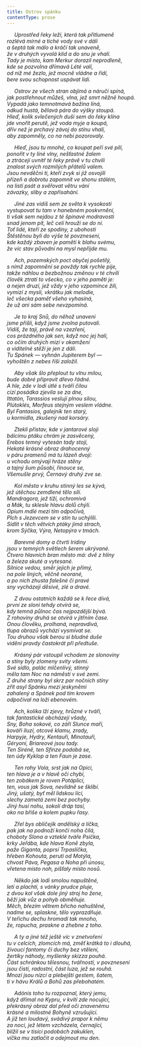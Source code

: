 ```yaml
---
title: Ostrov spánku
contentType: prose
---
```


     _Uprostřed řeky leží, která tak přitlumeně  
rozlévá mírné a tiché vody své v dáli  
a šeptá tak málo a kráčí tak unaveně,  
že v druhých vyvolá klid a do snu je vhalí.  
Tady je místo, kam Merkur dorazil neprodleně,  
kde se pozvolna dřímavá Lété valí,  
od níž mé žezlo, jež mocně vládne a řídí,  
bere svou schopnost uspávat lidi._

     _Ostrov ze všech stran objímá a náručí spíná,  
jak postřehnout můžeš, vlna, jež smrt něžně houpá.  
Vypadá jako temnotmavá bažina líná,  
odkud hustá, bělavá pára do výšky stoupá.  
Hleď, kolik svlečených duší sem do řeky klína  
jde vnořit perutě, jež voda myje a koupá,  
dřív než je prchavý závoj do stínu vhalí,  
aby zapomněly, co na nebi pozorovaly._

     _Hleď, jsou tu mnohé, co koupat peří své pílí,  
ponořit v ty líné vlny, nešťastné žalem  
a ztrácejí uvnitř té řeky právě v tu chvíli  
znalost svých rozmilých přátelů valem.  
Jsou nevděčni ti, kteří zvyk si již osvojili  
přízeň a dobrotu zapomnít ve shonu stálém,  
na listí psát a svěřovat větru vání  
závazky, sliby a zapřísahání._

     _Jiné zas vidíš sem ze světa k vysokosti  
vystupovat tu tam v hanebném poskvrnění,  
ti však sem nejdou z té špinavé modravosti  
snad jenom pít, leč celí hrouží se do ní.  
Toť lidé, kteří ze spodiny, z ubohosti  
Štěstěnou byli do výše té povzneseni,  
kde každý zbaven je paměti k blahu svému,  
že víc stav původní na mysl nepřijde mu._

     _Ach, pozemských poct obyčej pošetilý,  
s nímž zapomnění se povždy tak rychle pije,  
takže náhlou a bezbožnou změnou v té chvíli  
člověk ztratí to všecko, co v jeho paměti je:  
a nejen druzí, jež vždy v jeho vzpomínce žili,  
vymizí z mysli, vkrátku jak melodie,  
leč všecka paměť všeho vyhasíná,  
že už ani sám sebe nevzpomíná._

     _Je to kraj Snů, do něhož unaveni  
jsme přišli, když jsme zvolna putovali.  
Vidíš, že tají, právě na vzezření,  
cos prázdného jak sen, když noc jej halí,  
co očím druhých mizí v okamžení  
a viditelné stěží je jen z dáli.  
Tu Spánek — vyhnán Jupiterem byl —  
vyhoštěn z nebes říši založil._

     _Aby však šlo přeplout tu vlnu milou,  
bude dobré připravit dřevo řádné.  
A hle, zde v lodi útlé s tváří čilou  
cizí posádka zjevila se za dne,  
Ittatón, Tarassios veslují plnou silou,  
Plútoklés, Morfeus stejným veslem vládne.  
Byl Fantasios, galejník ten starý,  
u kormidla, zkušený nad korsáry._

     _Ztekli přístav, kde v jantarové sloji  
bdícímu ptáku chrám je zasvěcený,  
Erebos temný vytesán tady stojí,  
Hekaté krásné obraz drahocenný  
v páru pramenů má tu lázeň dvojí:  
u vchodu omývají hráze stěny  
a tajný šum působí, řinouce se,  
Všemušle prvý, Černavý druhý zve se._

     _Kol města v kruhu stinný les se kývá,  
jež útěchou zemdlené tělo sílí.  
Mandragora, jež tíží, ochromivá  
a Mák, tu sklesle hlavu dolů chýlí.  
Opium mdlé mezi tím odpočívá,  
Plch s Jezevcem se v stín tu uchýlili.  
Sídlit v těch větvích ptáky jímá strach,  
krom Sýčka, Výra, Netopýra v tmách._

     _Barevné domy a čtvrti Iridiny  
jsou v temných světlech šerem ukrývané.  
Čtvero hlavních bran město má: dvě z hlíny  
a železa skuté a vytesané.  
Silnice vedou, směr jejich je přímý,  
na pole líných, věčně neorané,  
a po nich zhusta falešné či pravé  
sny vycházejí děsivé, zlé a dravé._

     _Z dvou ostatních každá se k řece dívá,  
první ze sloni tehdy otvírá se,  
kdy temná půlnoc čas nejpozdější bývá.  
Z rohoviny druhá se otvírá v jitřním čase.  
Onou člověku, prolhaná, nepravdivá,  
tlupa obrazů vychází vysmívat se.  
Tou druhou však berou si bludné duše  
vidění pravdy častokrát při předtuše._

     _Krásný pár vstoupil vchodem ze slonoviny  
a stíny byly zlomeny svity všemi.  
Své sídlo, palác mlčenlivý, stinný  
měla tam Noc na náměstí v své zemi.  
Z druhé strany byl skrz par nočních stíny  
zřít asyl Spánku mezi jeskyněmi  
zahalený a Spánek pod tím krovem  
odpočíval na loži ebenovém._

     _Ach, kolika lží zjevy, hrůzné v tváři,  
tak fantastické obcházejí všady,  
Sny, Boha sokové, co záři Slunce maří,  
kováři iluzí, otcové klamu, zrady,  
Harpyje, Hydry, Kentauři, Minotauři,  
Géryoni, Briareové jsou tady.  
Ten Siréně, ten Sfinze podobá se,  
ten údy Kyklop a ten Faun je zase._

     _Ten rohy Vola, srst jak na Opici,  
ten hlava je a v hlavě oči chybí,  
ten zobákem je roven Potáplici,  
ten, vous jak Sova, nevlídně se šklíbí.  
Jiný, ušatý, byť měl lidskou líci,  
slechy zametá zemi bez pochyby.  
Jiný husí nohu, sokolí dráp tasí,  
oko na břiše a kolem pupku řasy._

     _Zřel bys obličejík andělský a líčka,  
pak jak na podnoží končí noha čilá,  
choboty Slona a vzteklé tváře Psíčka,  
krky Jeřába, kde hlava Koně zbyla,  
paže Giganta, poprsí Trpaslíčka,  
hřeben Kohouta, peruti od Motýla,  
chvost Páva, Pegasa a Noha při únosu,  
vřetena místo noh, píšťaly místo nosů._

     _Někdo jak lodi smolou napuštěné,  
letí a plachtí, s vánky prudce pluje,  
z dvou kol však dole jiný stroj ho žene,  
běží jak vůz a pohyb obměňuje.  
Měch, březím větrem břicho nahuštěné,  
nadme se, splaskne, tělo vyprazdňuje.  
V teřichu dechu hromadí tak mnoho,  
že, ropucha, praskne a zhebne z toho._

     _A ty a jiné též ještě víc v znetvoření  
tu v celcích, zlomcích má, změť krátká to i dlouhá,  
živoucí fantomy či duchy bez vtělení,  
žertíky náhody, myšlenky skizza pouhá.  
Část schránkou tělesnou, tvářností, v povznesení  
jsou čistí, radostní, část luza, jež se rouhá.  
Mnozí jsou nízcí a plebejští gestem, šatem,  
ti v hávu Králů a Bohů zas přebohatém._

     _Adónis toho tu rozpoznal, který jemu,  
když dřímal na Kypru, v kvítí zde nocující,  
překrásný obraz dal před oči znavenému  
krásné a milostné Bohyně vzrušující.  
A již ten loudavý, svádivý prapor k němu  
za noci, jež létem vzcházela, černající,  
blížil se v tisíci podobách zakuklen,  
víčka mu zatlačit a odejmout mu den._
